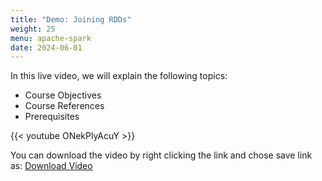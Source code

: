 ```yaml
---
title: "Demo: Joining RDDs"
weight: 25
menu: apache-spark
date: 2024-06-01
---
```


In this live video, we will explain the following topics:
- Course Objectives
- Course References
- Prerequisites

{{< youtube ONekPlyAcuY >}}

You can download the video by right clicking the link and chose save link as: [Download Video](https://garage-education.s3.amazonaws.com/spark-course/Ch.04-25-Demo-Joining-RDDs.mp4)
